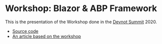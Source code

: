 # Workshop: Blazor & ABP Framework

This is the presentation of the Workshop done in the [Devnot Summit](http://summit.devnot.com/) 2020.

* [Source code](https://github.com/abpframework/abp-samples/tree/master/EventOrganizer)
* [An article based on the workshop](https://community.abp.io/articles/creating-an-event-organizer-application-with-the-blazor-ui-wbe0sf2z)